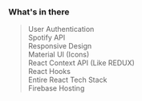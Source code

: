 ### What's in there

> User Authentication <br/>
> Spotify API<br/>
> Responsive Design<br/>
> Material UI (Icons)<br/>
> React Context API (Like REDUX)<br/>
> React Hooks<br/>
> Entire React Tech Stack<br/>
> Firebase Hosting<br/>
